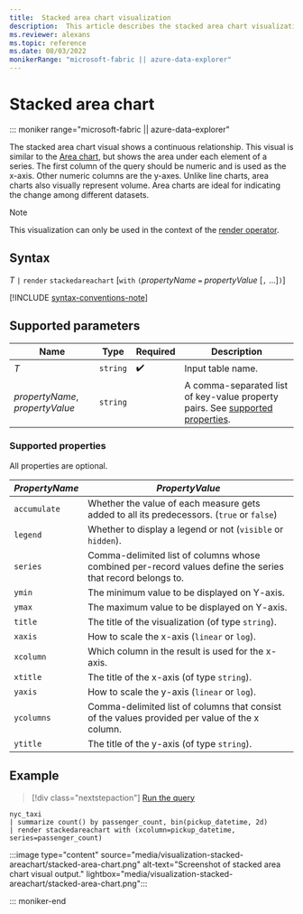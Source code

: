 ```yaml
---
title:  Stacked area chart visualization
description:  This article describes the stacked area chart visualization.
ms.reviewer: alexans
ms.topic: reference
ms.date: 08/03/2022
monikerRange: "microsoft-fabric || azure-data-explorer"
---
```

# Stacked area chart

::: moniker range="microsoft-fabric  || azure-data-explorer"

The stacked area chart visual shows a continuous relationship. This visual is similar to the [Area chart](visualization-areachart.md), but shows the area under each element of a series. The first column of the query should be numeric and is used as the x-axis. Other numeric columns are the y-axes. Unlike line charts, area charts also visually represent volume. Area charts are ideal for indicating the change among different datasets.

> [!NOTE]
> This visualization can only be used in the context of the [render operator](render-operator.md).

## Syntax

*T* `|` `render` `stackedareachart` [`with` `(`*propertyName* `=` *propertyValue* [`,` ...]`)`]

[!INCLUDE [syntax-conventions-note](../includes/syntax-conventions-note.md)]

## Supported parameters

| Name | Type | Required | Description |
| -- | -- | -- | -- |
| *T* | `string` |  :heavy_check_mark: | Input table name.|
| *propertyName*, *propertyValue* | `string` | | A comma-separated list of key-value property pairs. See [supported properties](#supported-properties).|

### Supported properties

All properties are optional.

|*PropertyName*|*PropertyValue*                                                                   |
|--------------|----------------------------------------------------------------------------------|
|`accumulate`  |Whether the value of each measure gets added to all its predecessors. (`true` or `false`)|
|`legend`      |Whether to display a legend or not (`visible` or `hidden`).                       |
|`series`      |Comma-delimited list of columns whose combined per-record values define the series that record belongs to.|
|`ymin`        |The minimum value to be displayed on Y-axis.                                      |
|`ymax`        |The maximum value to be displayed on Y-axis.                                      |
|`title`       |The title of the visualization (of type `string`).                                |
|`xaxis`       |How to scale the x-axis (`linear` or `log`).                                      |
|`xcolumn`     |Which column in the result is used for the x-axis.                                |
|`xtitle`      |The title of the x-axis (of type `string`).                                       |
|`yaxis`       |How to scale the y-axis (`linear` or `log`).                                      |
|`ycolumns`    |Comma-delimited list of columns that consist of the values provided per value of the x column.|
|`ytitle`      |The title of the y-axis (of type `string`).                                       |

## Example

> [!div class="nextstepaction"]
> <a href="https://dataexplorer.azure.com/clusters/help/databases/Samples?query=H4sIAAAAAAAAA2WNMQ7CMAwAd17hMZE6sfctketY1CpxI9sRLeLxIEZYT7o7PakEHnJ5gY/W0OTJQPvQSBmWEzq6s97YyhdOsIimLrSNXioGhzSe4FrzJ2CslQ08kDauaIy0ogU8JFZIB+330XT+k51N2OefU34D4n9FXJoAAAA=" target="_blank">Run the query</a>

```kusto
nyc_taxi
| summarize count() by passenger_count, bin(pickup_datetime, 2d)
| render stackedareachart with (xcolumn=pickup_datetime, series=passenger_count)
```

:::image type="content" source="media/visualization-stacked-areachart/stacked-area-chart.png" alt-text="Screenshot of stacked area chart visual output." lightbox="media/visualization-stacked-areachart/stacked-area-chart.png":::

::: moniker-end
